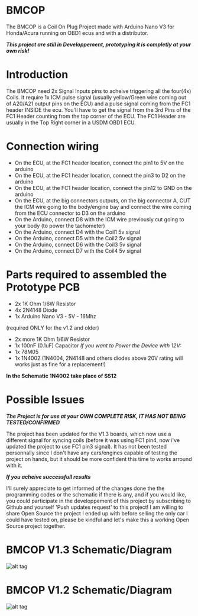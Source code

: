 # BMCOP

The BMCOP is a Coil On Plug Project made with Arduino Nano V3 for Honda/Acura running on OBD1 ecus and with a distributor.

__*This project are still in Developpement, prototyping it is completly at your own risk!*__

# Introduction

The BMCOP need 2x Signal Inputs pins to acheive triggering all the four(4x) Coils. It require 1x ICM pulse signal (usually yellow/Green wire coming out of A20/A21 output pins on the ECU) and a pulse signal coming from the FC1 header INSIDE the ecu. You'll have to get the signal from the 3rd Pins of the FC1 Header counting from the top corner of the ECU. The FC1 Header are usually in the Top Right corner in a USDM OBD1 ECU.

# Connection wiring

- On the ECU, at the FC1 header location, connect the pin1 to 5V on the arduino
- On the ECU, at the FC1 header location, connect the pin3 to D2 on the arduino
- On the ECU, at the FC1 header location, connect the pin12 to GND on the arduino
- On the ECU, at the big connectors outputs, on the big connector A, CUT the ICM wire going to the body/engine bay and connect the wire coming from the ECU connector to D3 on the arduino
- On the Arduino, connect D8 with the ICM wire previously cut going to your body (to power the tachometer)
- On the Arduino, connect D4 with the Coil1 5v signal
- On the Arduino, connect D5 with the Coil2 5v signal
- On the Arduino, connect D6 with the Coil3 5v signal
- On the Arduino, connect D7 with the Coil4 5v signal

# Parts required to assembled the Prototype PCB

- 2x 1K Ohm 1/6W Resistor
- 4x 2N4148 Diode
- 1x Arduino Nano V3 - 5V - 16Mhz

(required ONLY for the v1.2 and older)
- 2x more 1K Ohm 1/6W Resistor
- 1x 100nF (0.1uF) Capacitor
*If you want to Power the Device with 12V:*
- 1x 78M05
- 1x 1N4002 (1N4004, 2N4148 and others diodes above 20V rating will works just as fine for a replacement!)

**In the Schematic 1N4002 take place of SS12**


# Possible Issues

__*The Project is for use at your OWN COMPLETE RISK, IT HAS NOT BEING TESTED/CONFIRMED*__

The project has been updated for the V1.3 boards, which now use a different signal for syncing coils (before it was using FC1 pin4, now i've updated the project to use FC1 pin3 signal). It has not been tested personnally since I don't have any cars/engines capable of testing the project on hands, but it should be more confident this time to works arround with it.

__*If you acheive successfull results*__

I'll surely appreciate to get informed of the changes done the the programming codes or the schematic if there is any, and if you would like, you could participate in the developpement of this project by subscribing to Github and yourself 'Push updates request' to this project! I am willing to share Open Source the project I ended up with before selling the only car I could have tested on, please be kindful and let's make this a working Open Source project together.

# BMCOP V1.3 Schematic/Diagram
![alt tag](https://github.com/bouletmarc/BMCOP/blob/main/eagle.png)

# BMCOP V1.2 Schematic/Diagram
![alt tag](https://github.com/bouletmarc/BMCOP/blob/main/eagle_2020-12-02_09-09-23.png)


[Clic HERE to Check my others Products!]:<https://bmdevs.fwscheckout.com/>

